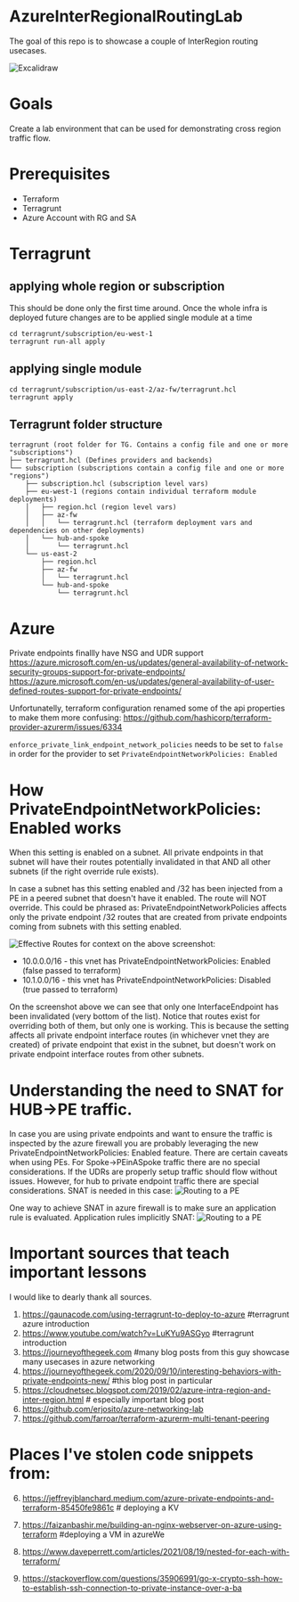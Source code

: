 # AzureInterRegionalRoutingLab
The goal of this repo is to showcase a couple of InterRegion routing usecases.

![Excalidraw](docs/diagrams/AzureInterRegionalRoutingLab.png)

# Goals
Create a lab environment that can be used for demonstrating cross region traffic flow.

# Prerequisites
* Terraform
* Terragrunt
* Azure Account with RG and SA

# Terragrunt
## applying whole region or subscription
This should be done only the first time around. Once the whole infra is deployed future changes are to be applied single module at a time
```
cd terragrunt/subscription/eu-west-1
terragrunt run-all apply
```
## applying single module
```
cd terragrunt/subscription/us-east-2/az-fw/terragrunt.hcl
terragrunt apply
```

## Terragrunt folder structure
```
terragrunt (root folder for TG. Contains a config file and one or more "subscriptions")
├── terragrunt.hcl (Defines providers and backends)
└── subscription (subscriptions contain a config file and one or more "regions")
    ├── subscription.hcl (subscription level vars)
    ├── eu-west-1 (regions contain individual terraform module deployments)
    │   ├── region.hcl (region level vars)
    │   ├── az-fw
    │   │   └── terragrunt.hcl (terraform deployment vars and dependencies on other deployments)
    │   └── hub-and-spoke
    │       └── terragrunt.hcl
    └── us-east-2
        ├── region.hcl
        ├── az-fw
        │   └── terragrunt.hcl
        └── hub-and-spoke
            └── terragrunt.hcl
```

# Azure
Private endpoints finallly have NSG and UDR support
https://azure.microsoft.com/en-us/updates/general-availability-of-network-security-groups-support-for-private-endpoints/
https://azure.microsoft.com/en-us/updates/general-availability-of-user-defined-routes-support-for-private-endpoints/

Unfortunatelly, terraform configuration renamed some of the api properties to make them more confusing:
https://github.com/hashicorp/terraform-provider-azurerm/issues/6334

`enforce_private_link_endpoint_network_policies` needs to be set to `false` in order for the provider to set `PrivateEndpointNetworkPolicies: Enabled`

# How PrivateEndpointNetworkPolicies: Enabled works
When this setting is enabled on a subnet. All private endpoints in that subnet will have their routes potentially invalidated in that AND all other subnets (if the right override rule exists). 

In case a subnet has this setting enabled and /32 has been injected from a PE in a peered subnet that doesn't have it enabled. The route will NOT override.
This could be phrased as: PrivateEndpointNetworkPolicies affects only the private endpoint /32 routes that are created from private endpoints coming from subnets with this setting enabled.

![Effective Routes](docs/diagrams/effective-routes.png)
for context on the above screenshot:
* 10.0.0.0/16 - this vnet has PrivateEndpointNetworkPolicies: Enabled (false passed to terraform)
* 10.1.0.0/16 - this vnet has PrivateEndpointNetworkPolicies: Disabled (true passed to terraform)

On the screenshot above we can see that only one InterfaceEndpoint has been invalidated (very bottom of the list). Notice that routes exist for overriding both of them, but only one is working. This is because the setting affects all private endpoint interface routes (in whichever vnet they are created) of private endpoint that exist in the subnet, but doesn't work on private endpoint interface routes from other subnets.

# Understanding the need to SNAT for HUB->PE traffic.
In case you are using private endpoints and want to ensure the traffic is inspected by the azure firewall you are probably leveraging the new PrivateEndpointNetworkPolicies: Enabled feature. There are certain caveats when using PEs.
For Spoke->PEinASpoke traffic there are no special considerations. If the UDRs are properly setup traffic should flow without issues. However, for hub to private endpoint traffic there are special considerations. SNAT is needed in this case:
![Routing to a PE](docs/diagrams/RoutingtoAPE.png) 

One way to achieve SNAT in azure firewall is to make sure an application rule is evaluated. Application rules implicitly SNAT:
![Routing to a PE](docs/diagrams/ApplicationRulesSNAT.png) 

# Important sources that teach important lessons
I would like to dearly thank all sources.
1. https://gaunacode.com/using-terragrunt-to-deploy-to-azure #terragrunt azure introduction
3. https://www.youtube.com/watch?v=LuKYu9ASGyo #terragrunt introduction
4. https://journeyofthegeek.com #many blog posts from this guy showcase many usecases in azure networking
4. https://journeyofthegeek.com/2020/09/10/interesting-behaviors-with-private-endpoints-new/ #this blog post in particular
5. https://cloudnetsec.blogspot.com/2019/02/azure-intra-region-and-inter-region.html # especially important blog post 
6. https://github.com/erjosito/azure-networking-lab
7. https://github.com/farroar/terraform-azurerm-multi-tenant-peering

# Places I've stolen code snippets from:
6. https://jeffreyjblanchard.medium.com/azure-private-endpoints-and-terraform-85450fe9861c # deploying a KV
2. https://faizanbashir.me/building-an-nginx-webserver-on-azure-using-terraform #deploying a VM in azureWe
3. https://www.daveperrett.com/articles/2021/08/19/nested-for-each-with-terraform/

4. https://stackoverflow.com/questions/35906991/go-x-crypto-ssh-how-to-establish-ssh-connection-to-private-instance-over-a-ba

